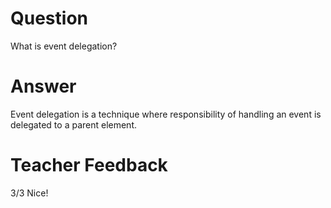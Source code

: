 # Question
What is event delegation?

# Answer

Event delegation is a technique where responsibility of handling an event is delegated to a parent element. 

# Teacher Feedback
3/3
Nice!